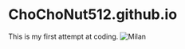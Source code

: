 # ChoChoNut512.github.io
This is my first attempt at coding.
![Milan](https://github.com/ChoChoNut512/my-first-coding-attempt/blob/main/milanpics/000026.JPG)
